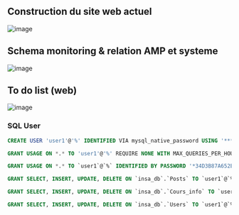 ## Construction du site web actuel

![image](https://github.com/user-attachments/assets/39a81782-5b44-4362-bf76-9f94a6ffd960)


## Schema monitoring & relation AMP et systeme

![image](https://github.com/user-attachments/assets/30589299-a20f-47a6-a241-ccd557e49b10)

## To do list (web)

![image](https://github.com/user-attachments/assets/e89944ca-a136-46db-99ee-7b0ce0409aa6)

### SQL User
```sql
CREATE USER 'user1'@'%' IDENTIFIED VIA mysql_native_password USING '***';

GRANT USAGE ON *.* TO 'user1'@'%' REQUIRE NONE WITH MAX_QUERIES_PER_HOUR 0 MAX_CONNECTIONS_PER_HOUR 0 MAX_UPDATES_PER_HOUR 0 MAX_USER_CONNECTIONS 0;

GRANT USAGE ON *.* TO `user1`@`%` IDENTIFIED BY PASSWORD '*34D3B87A652E7F0D1D371C3DBF28E291705468C4';

GRANT SELECT, INSERT, UPDATE, DELETE ON `insa_db`.`Posts` TO `user1`@`%`;

GRANT SELECT, INSERT, UPDATE, DELETE ON `insa_db`.`Cours_info` TO `user1`@`%`;

GRANT SELECT, INSERT, UPDATE, DELETE ON `insa_db`.`Users` TO `user1`@`%`;
```